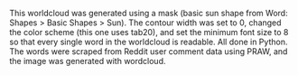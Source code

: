 This worldcloud was generated using a mask (basic sun shape from Word: Shapes > Basic Shapes > Sun). The contour width was set to 0, changed the color scheme (this one uses tab20), and set the minimum font size to 8 so that every single word in the worldcloud is readable.
All done in Python. The words were scraped from Reddit user comment data using PRAW, and the image was generated with wordcloud.
